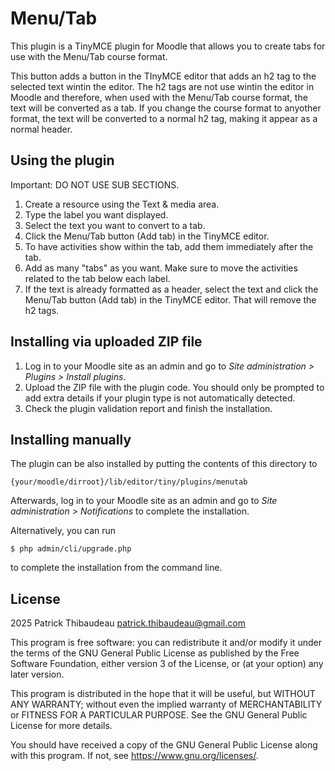 # Menu/Tab #

This plugin is a TinyMCE plugin for Moodle that allows you to create tabs for 
use with the Menu/Tab course format.

This button adds a button in the TInyMCE editor that adds an h2 tag to the selected
text wintin the editor. The h2 tags are not use wintin the editor in Moodle and 
therefore, when used with the Menu/Tab course format, the text will be converted as a tab.
If you change the course format to anyother format, the text will be converted to a 
normal h2 tag, making it appear as a normal header.

## Using the plugin ##
Important: DO NOT USE SUB SECTIONS.
1. Create a resource using the Text & media area.
2. Type the label you want displayed.
3. Select the text you want to convert to a tab.
4. Click the Menu/Tab button (Add tab) in the TinyMCE editor.
5. To have activities show within the tab, add them immediately after the tab.
6. Add as many "tabs" as you want. Make sure to move the activities related to the tab below each label.
7. If the text is already formatted as a header, select the text and click the Menu/Tab button (Add tab) in the TinyMCE editor.
That will remove the h2 tags.

## Installing via uploaded ZIP file ##

1. Log in to your Moodle site as an admin and go to _Site administration >
   Plugins > Install plugins_.
2. Upload the ZIP file with the plugin code. You should only be prompted to add
   extra details if your plugin type is not automatically detected.
3. Check the plugin validation report and finish the installation.

## Installing manually ##

The plugin can be also installed by putting the contents of this directory to

    {your/moodle/dirroot}/lib/editor/tiny/plugins/menutab

Afterwards, log in to your Moodle site as an admin and go to _Site administration >
Notifications_ to complete the installation.

Alternatively, you can run

    $ php admin/cli/upgrade.php

to complete the installation from the command line.

## License ##

2025 Patrick Thibaudeau <patrick.thibaudeau@gmail.com>

This program is free software: you can redistribute it and/or modify it under
the terms of the GNU General Public License as published by the Free Software
Foundation, either version 3 of the License, or (at your option) any later
version.

This program is distributed in the hope that it will be useful, but WITHOUT ANY
WARRANTY; without even the implied warranty of MERCHANTABILITY or FITNESS FOR A
PARTICULAR PURPOSE.  See the GNU General Public License for more details.

You should have received a copy of the GNU General Public License along with
this program.  If not, see <https://www.gnu.org/licenses/>.
